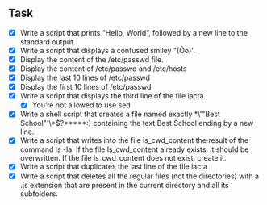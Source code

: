 ## Task
- [X] Write a script that prints “Hello, World”, followed by a new line to the standard output.
- [X] Write a script that displays a confused smiley "(Ôo)'.
- [X] Display the content of the /etc/passwd file.
- [X] Display the content of /etc/passwd and /etc/hosts
- [X] Display the last 10 lines of /etc/passwd
- [X] Display the first 10 lines of /etc/passwd
- [X] Write a script that displays the third line of the file iacta.
  - [X] You’re not allowed to use sed
- [X] Write a shell script that creates a file named exactly \*\\'"Best School"\'\\*$\?\*\*\*\*\*:) containing the text Best School ending by a new line.
- [X] Write a script that writes into the file ls_cwd_content the result of the command ls -la. If the file ls_cwd_content already exists, it should be overwritten. If the file ls_cwd_content does not exist, create it.
- [X] Write a script that duplicates the last line of the file iacta
- [X] Write a script that deletes all the regular files (not the directories) with a .js extension that are present in the current directory and all its subfolders.
